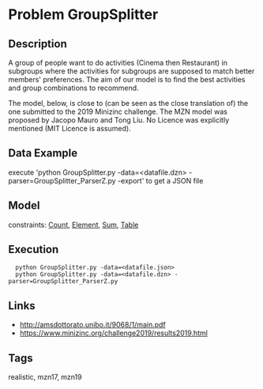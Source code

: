 # Problem GroupSplitter
## Description
A group of people want to do activities (Cinema then Restaurant) in subgroups
where the activities for subgroups are supposed to  match better members' preferences.
The aim of our model is to find the best activities and group combinations to recommend.

The model, below, is close to (can be seen as the close translation of) the one submitted to the 2019 Minizinc challenge.
The MZN model was proposed by Jacopo Mauro and Tong Liu.
No Licence was explicitly mentioned (MIT Licence is assumed).

## Data Example
  execute 'python GroupSplitter.py -data=<datafile.dzn> -parser=GroupSplitter_ParserZ.py -export' to get a JSON file

## Model
  constraints: [Count](http://pycsp.org/documentation/constraints/Count), [Element](http://pycsp.org/documentation/constraints/Element), [Sum](http://pycsp.org/documentation/constraints/Sum), [Table](http://pycsp.org/documentation/constraints/Table)

## Execution
```
  python GroupSplitter.py -data=<datafile.json>
  python GroupSplitter.py -data=<datafile.dzn> -parser=GroupSplitter_ParserZ.py
```

## Links
  - http://amsdottorato.unibo.it/9068/1/main.pdf
  - https://www.minizinc.org/challenge2019/results2019.html

## Tags
  realistic, mzn17, mzn19
